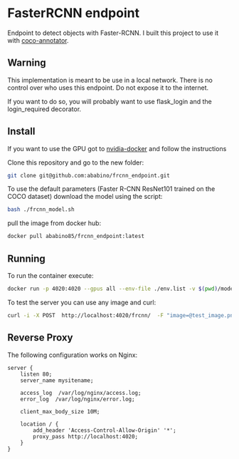 # FasterRCNN endpoint

Endpoint to detect objects with Faster-RCNN.
I built this project to use it with [coco-annotator](https://github.com/jsbroks/coco-annotator).

## Warning
This implementation is meant to be use in a local network.
There is no control over who uses this endpoint.
Do not expose it to the internet.

If you want to do so, you will probably want to use flask_login and the login_required decorator.

## Install

If you want to use the GPU got to [nvidia-docker](https://github.com/NVIDIA/nvidia-docker) and follow the instructions

Clone this repository and go to the new folder:
```bash
git clone git@github.com:ababino/frcnn_endpoint.git
```

To use the default parameters (Faster R-CNN ResNet101 trained on the COCO dataset) download the model using the script:
```bash
bash ./frcnn_model.sh
```

pull the image from docker hub:
```bash
docker pull ababino85/frcnn_endpoint:latest
```

## Running

To run the container execute:
```bash
docker run -p 4020:4020 --gpus all --env-file ./env.list -v $(pwd)/models:/models ababino/frcnn_api:latest
```

To test the server you can use any image and curl:

```bash
curl -i -X POST  http://localhost:4020/frcnn/  -F "image=@test_image.png"
```


## Reverse Proxy

The following configuration works on Nginx:

```
server {
    listen 80;
    server_name mysitename;

    access_log  /var/log/nginx/access.log;
    error_log  /var/log/nginx/error.log;

    client_max_body_size 10M;

    location / {
        add_header 'Access-Control-Allow-Origin' '*';
        proxy_pass http://localhost:4020;
    }
}
```
